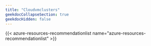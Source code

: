 ```yaml
---
title: "Cloudvmclusters"
geekdocCollapseSection: true
geekdocHidden: false
---
```


{{< azure-resources-recommendationlist name="azure-resources-recommendationlist" >}}
